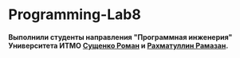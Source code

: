 # Programming-Lab8
#### Выполнили студенты направления "Программная инженерия" Университета ИТМО [Сущенко Роман](https://github.com/cat-boop) и [Рахматуллин Рамазан](https://github.com/otto15).
